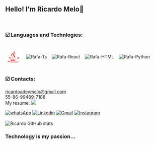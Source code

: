 ## Hello! I'm Ricardo Melo👋 <br/>
<br/>

### :ballot_box_with_check: Languages and Technlogies: <br/>

<div style="display: inline_block"><br>
  <img align="center" alt="Rafa-Js" height="40" width="50" src="https://raw.githubusercontent.com/devicons/devicon/master/icons/java/java-plain.svg"> &nbsp&nbsp
  <img align="center" alt="Rafa-Ts" height="40" width="50" src="https://cdn.jsdelivr.net/gh/devicons/devicon/icons/spring/spring-original-wordmark.svg"> &nbsp&nbsp
  <img align="center" alt="Rafa-React" height="40" width="50" src="https://cdn.jsdelivr.net/gh/devicons/devicon/icons/mongodb/mongodb-original-wordmark.svg"> &nbsp&nbsp
  <img align="center" alt="Rafa-HTML" height="40" width="50" src="https://cdn.jsdelivr.net/gh/devicons/devicon/icons/mysql/mysql-original-wordmark.svg"> &nbsp&nbsp
  <img align="center" alt="Rafa-Python" height="40" width="50" src="https://cdn.jsdelivr.net/gh/devicons/devicon/icons/postgresql/postgresql-original-wordmark.svg">
  
</div>

<br/>

### :ballot_box_with_check: Contacts: <br/>

ricardoadevmelo@gmail.com <br/>
55-86-99489-7188 <br/>
My resume: <a href="//https://ricardoadevmelo.github.io/html-portfolio/"><img src="https://img.shields.io/badge/WhatsApp-25D366?style=for-the-badge&logo=whatsapp&logoColor=white"></a>

[![whatsApp](https://img.shields.io/badge/WhatsApp-25D366?style=for-the-badge&logo=whatsapp&logoColor=white)](https://web.whatsapp.com/) 
[![Linkedin](https://img.shields.io/badge/LinkedIn-0077B5?style=for-the-badge&logo=linkedin&logoColor=white)](https://www.linkedin.com/in/ricardo-alves-melo-3971b9265/)
[![Gmail](https://img.shields.io/badge/Gmail-D14836?style=for-the-badge&logo=gmail&logoColor=white)](https://mail.google.com/mail/u/0/?tab=rm&ogbl#inbox/)
[![Instagram](https://img.shields.io/badge/Instagram-E4405F?style=for-the-badge&logo=instagram&logoColor=white)](https://www.instagram.com/ricardoadevmelo/)
<br/>
<br/>
![Ricardo GitHub stats](https://github-readme-stats.vercel.app/api?username=ricardoadevmelo&theme=aura_dark) <br/>


### Technology is my passion...
